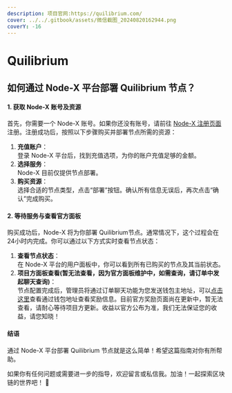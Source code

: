 ```yaml
---
description: 项目官网:https://quilibrium.com/
cover: ../../.gitbook/assets/微信截图_20240820162944.png
coverY: -16
---
```


# Quilibrium

## 如何通过 Node-X 平台部署 Quilibrium 节点？

#### 1. 获取 Node-X 账号及资源

首先，你需要一个 Node-X 账号。如果你还没有账号，请前往 [Node-X 注册页面](https://node-x.xyz) 注册。注册成功后，按照以下步骤购买并部署节点所需的资源：

1. **充值账户**：\
   登录 Node-X 平台后，找到充值选项，为你的账户充值足够的金额。
2. **选择服务**：\
   Node-X 目前仅提供节点部署。
3. **购买资源**：\
   选择合适的节点类型，点击“部署”按钮。确认所有信息无误后，再次点击“确认”完成购买。

#### 2. 等待服务与查看官方面板

购买成功后，Node-X 将为你部署 Quilibrium节点。通常情况下，这个过程会在24小时内完成。你可以通过以下方式实时查看节点状态：

1. **查看节点状态**：\
   在 Node-X 平台的用户面板中，你可以看到所有已购买的节点及其当前状态。
2. **项目方面板查看(暂无法查看，因为官方面板维护中，如需查询，请订单中发起聊天查询)**：\
   节点配置完成后，管理员将通过订单聊天功能为您发送钱包主地址，可以[点击这里](https://quilibrium.com/bridge)查看通过钱包地址查看奖励信息。目前官方奖励页面尚在更新中，暂无法查看，请耐心等待项目方更新。收益以官方公布为准，我们无法保证您的收益，请您知晓！

#### 结语

通过 Node-X 平台部署 Quilibrium 节点就是这么简单！希望这篇指南对你有所帮助。

如果你有任何问题或需要进一步的指导，欢迎留言或私信我。加油！一起探索区块链的世界吧！ 🚀
